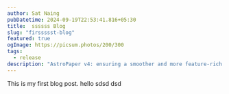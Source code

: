 ```yaml
---
author: Sat Naing
pubDatetime: 2024-09-19T22:53:41.816+05:30
title:  ssssss Blog
slug: "firssssst-blog"
featured: true
ogImage: https://picsum.photos/200/300
tags:
  - release
description: "AstroPaper v4: ensuring a smoother and more feature-rich blogging experience."
---
```

This is my first blog post.
hello sdsd dsd

